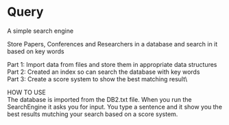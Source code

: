 # Query
A simple search engine 

Store Papers, Conferences and Researchers in a database and search in it based on key words

Part 1: Import data from files and store them in appropriate data structures\
Part 2: Created an index so can search the database with key words\
Part 3: Create a score system to show the best matching result\

HOW TO USE \
The database is imported from the DB2.txt file. When you run the SearchEngine it asks you for input.
You type a sentence and it show you the best results mutching your search based on a score system.


